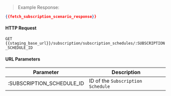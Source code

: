 > Example Response:

```json
{{fetch_subscription_scenario_response}}
```

#### HTTP Request

`GET {{staging_base_url}}/subscription/subscription_schedules/:SUBSCRIPTION_SCHEDULE_ID `

#### URL Parameters

Parameter | Description
--------- | -------------------------------------------------------------------
:SUBSCRIPTION_SCHEDULE_ID | ID of the `Subscription Schedule`
